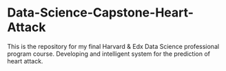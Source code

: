 # Data-Science-Capstone-Heart-Attack
This is the repository for my final Harvard &amp; Edx Data Science professional program course. Developing and intelligent system for the prediction of heart attack.
